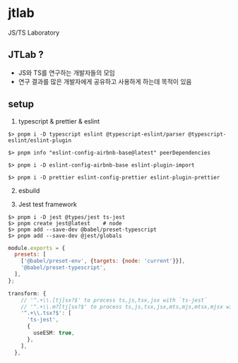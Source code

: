 # jtlab

JS/TS Laboratory

## JTLab ?

- JS와 TS를 연구하는 개발자들의 모임
- 연구 결과를 많은 개발자에게 공유하고 사용하게 하는데 목적이 있음

## setup

1. typescript & prettier & eslint

```
$> pnpm i -D typescript eslint @typescript-eslint/parser @typescript-eslint/eslint-plugin

$> pnpm info "eslint-config-airbnb-base@latest" peerDependencies

$> pnpm i -D eslint-config-airbnb-base eslint-plugin-import

$> pnpm i -D prettier eslint-config-prettier eslint-plugin-prettier
```

2. esbuild

3. Jest test framework

```
$> pnpm i -D jest @types/jest ts-jest
$> pnpm create jest@latest    # node
$> pnpm add --save-dev @babel/preset-typescript
$> pnpm add --save-dev @jest/globals
```

``` babel.config.js
module.exports = {
  presets: [
    ['@babel/preset-env', {targets: {node: 'current'}}],
    '@babel/preset-typescript',
  ],
};
```

``` jest.config.ts 
transform: {
    // '^.+\\.[tj]sx?$' to process ts,js,tsx,jsx with `ts-jest`
    // '^.+\\.m?[tj]sx?$' to process ts,js,tsx,jsx,mts,mjs,mtsx,mjsx with `ts-jest`
    '^.+\\.tsx?$': [
      'ts-jest',
      {
        useESM: true,
      },
    ],
  },
```